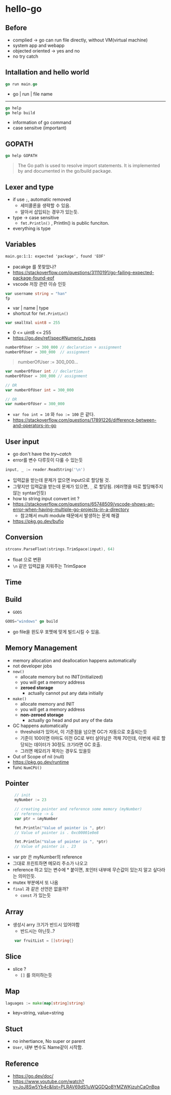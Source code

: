 # hello-go

## Before

- complied -> go can run file directly, without VM(virtual machine)
- system app and webapp
- objected oriented -> yes and no
- no try catch

## Intallation and hello world

```go
go run main.go
```
- go | run | file name

---

```go
go help
go help build
```

- information of go command
- case sensitve (important)


## GOPATH

```go
go help GOPATH
```

> The Go path is used to resolve import statements.
> It is implemented by and documented in the go/build package.


## Lexer and type

- if use `;`, automatic removed
    - 세미콜론을 생략할 수 있음.
    - 알아서 삽입되는 경우가 있는듯.
- type -> case sensitive
    - `fmt.Println()` , Println() is public funciton.
- everything is type


## Variables

```txt
main.go:1:1: expected 'package', found 'EOF'
```

- pacakge 를 못찾았나?
- https://stackoverflow.com/questions/31110191/go-failing-expected-package-found-eof 
- vscode 저장 관련 이슈 인듯


```go
var username string = "han"
fp
```

- var | name | type
- shortcut for `fmt.PrintLn()`


```go
var smallVal uint8 = 255
```

- 0 <= uint8 <= 255
- https://go.dev/ref/spec#Numeric_types

```go
numberOfUser := 300_000 // declaration + assignment
numberOfUser = 300_000  // assignment
```

> numberOfUser := 300_000...

```go
var numberOfUser int // declartion
numberOfUser = 300_000 // assignment

// OR
var numberOfUser int = 300_000

// OR
var numberOfUser = 300_000
```

- `var foo int = 10` 와 `foo := 100` 은 같다.
- https://stackoverflow.com/questions/17891226/difference-between-and-operators-in-go


## User input
- go don't have the *try~catch*
- error를 변수 다루듯이 다룰 수 있는듯

```go
input, _ := reader.ReadString('\n')
```
- 입력값을 받는데 문제가 없으면 input으로 할당될 것.
- 그렇지만 입력값을 받는데 문제가 있으면, `_` 로 할당됨. (에러명을 따로 할당해주지 않는 syntax인듯)
- how to string input convert int ?
- https://stackoverflow.com/questions/65748509/vscode-shows-an-error-when-having-multiple-go-projects-in-a-directory
    - 참고해서 multi module 때문에서 발생하는 문제 해결
- https://pkg.go.dev/bufio


## Conversion
```go
strconv.ParseFloat(strings.TrimSpace(input), 64)
```

- float 으로 변환
- `\n` 같은 입력값을 지워주는 TrimSpace

## Time

## Build

- `GOOS`

```go
GOOS="windows" go build
```

- go file을 윈도우 포멧에 맞게 빌드시킬 수 있음.

## Memory Management

- memory allocation and deallocation happens automatically
- not developer jobs
- `new()`
    - allocate memory but no INIT(initialized)
    - you will get a memory address
    - **zeroed storage**
        - actually cannot put any data initially
- `make()`
    - allocate memory and INIT
    - you will get a memory address
    - **non-zeroed storage**
        - actually go head and put any of the data
- GC happens automatically
    - threshold가 있어서, 이 기준점을 넘으면 GC가 자동으로 호출되는듯
    - 기준이 100이면 아마도 이전 GC로 부터 살아남은 객채 70인데, 이번에 새로 할당되는 데이터가 30정도 크기라면 GC 호출.
    - 그러면 메모리가 꽉차는 경우도 있을듯
- Out of Scope of nil (null)
- https://pkg.go.dev/runtime
- func `NumCPU()`

## Pointer
```go
	// init
	myNumber := 23

	// creating pointer and reference some memory (myNumber)
	// reference -> &
	var ptr = &myNumber

	fmt.Println("Value of pointer is ", ptr)
	// Value of pointer is . 0xc00001e0e8

	fmt.Println("Value of pointer is ", *ptr)
	// Value of pointer is . 23
```

- var ptr 은 myNumber의 reference
- 그대로 프린트하면 메모리 주소가 나오고
- reference 하고 있는 변수에 * 붙이면, 포인터 내부에 무슨값이 있는지 알고 싶다라는 의미인듯.
- mutex 부분에서 또 나옴
- `final` 과 같은 선언은 없을까?
    - `const` 가 있는듯

## Array
- 생성시 arry 크기가 반드시 있어야함
    - 반드시는 아닌듯..?

```go
	var fruitList = []string{}
```

## Slice
- slice ?
    - `[]` 를 의미하는듯


## Map
```go
laguages := make(map[string]string)
```

- key=string, value=string

## Stuct
- no inhertiance, No super or parent
- `User`, 내부 변수도 Name같이 시작함.


## Reference
- https://go.dev/doc/
- https://www.youtube.com/watch?v=JoJ8Sw5Yb4c&list=PLRAV69dS1uWQGDQoBYMZWKjzuhCaOnBpa
